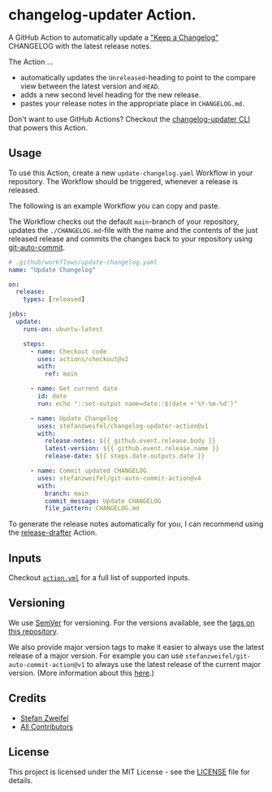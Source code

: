 # changelog-updater Action.

A GitHub Action to automatically update a ["Keep a Changelog"](https://keepachangelog.com/) CHANGELOG with the latest release notes.

The Action …

- automatically updates the `Unreleased`-heading to point to the compare view between the latest version and `HEAD`.
- adds a new second level heading for the new release.
- pastes your release notes in the appropriate place in `CHANGELOG.md`.

Don't want to use GitHub Actions? Checkout the [changelog-updater CLI](https://github.com/stefanzweifel/php-changelog-updater) that powers this Action.

## Usage

To use this Action, create a new `update-changelog.yaml` Workflow in your repository. The Workflow should be triggered, whenever a release is released.

The following is an example Workflow you can copy and paste.

The Workflow checks out the default `main`-branch of your repository, updates the `./CHANGELOG.md`-file with the name and the contents of the just released release and commits the changes back to your repository using [git-auto-commit](https://github.com/stefanzweifel/git-auto-commit-action).

```yaml
# .github/workflows/update-changelog.yaml
name: "Update Changelog"

on:
  release:
    types: [released]

jobs:
  update:
    runs-on: ubuntu-latest

    steps:
      - name: Checkout code
        uses: actions/checkout@v2
        with:
          ref: main

      - name: Get current date
        id: date
        run: echo "::set-output name=date::$(date +'%Y-%m-%d')"

      - name: Update Changelog
        uses: stefanzweifel/changelog-updater-action@v1
        with:
          release-notes: ${{ github.event.release.body }}
          latest-version: ${{ github.event.release.name }}
          release-date: ${{ steps.date.outputs.date }}

      - name: Commit updated CHANGELOG
        uses: stefanzweifel/git-auto-commit-action@v4
        with:
          branch: main
          commit_message: Update CHANGELOG
          file_pattern: CHANGELOG.md
```

To generate the release notes automatically for you, I can recommend using the [release-drafter](https://github.com/release-drafter/release-drafter) Action. 

## Inputs

Checkout [`action.yml`](https://github.com/stefanzweifel/changelog-updater-action/blob/main/action.yml) for a full list of supported inputs.

## Versioning

We use [SemVer](http://semver.org/) for versioning. For the versions available, see the [tags on this repository](https://github.com/stefanzweifel/changelog-updater-action/tags).

We also provide major version tags to make it easier to always use the latest release of a major version. For example you can use `stefanzweifel/git-auto-commit-action@v1` to always use the latest release of the current major version.
(More information about this [here](https://help.github.com/en/actions/building-actions/about-actions#versioning-your-action).)

## Credits

* [Stefan Zweifel](https://github.com/stefanzweifel)
* [All Contributors](https://github.com/stefanzweifel/changelog-updater-action/graphs/contributors)

## License

This project is licensed under the MIT License - see the [LICENSE](https://github.com/stefanzweifel/changelog-updater-action/blob/main/LICENSE) file for details.
